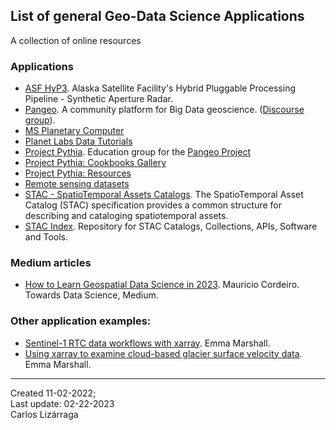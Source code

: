 ## List of general Geo-Data Science Applications

A collection of online resources


### Applications

- [ASF HyP3](https://hyp3-docs.asf.alaska.edu/). Alaska Satellite Facility's Hybrid Pluggable Processing Pipeline - Synthetic Aperture Radar.
- [Pangeo](https://pangeo.io/). A community platform for Big Data geoscience. ([Discourse group](https://discourse.pangeo.io/)).
- [MS Planetary Computer](https://planetarycomputer.microsoft.com/)
- [Planet Labs Data Tutorials](https://datainsight.arizona.edu/resources/planet-labs-data) 
- [Project Pythia](https://projectpythia.org/). Education group for the [Pangeo Project](https://pangeo.io/)
- [Project Pythia: Cookbooks Gallery](https://cookbooks.projectpythia.org/)
- [Project Pythia: Resources](https://projectpythia.org/resource-gallery.html)
- [Remote sensing datasets](https://github.com/satellite-image-deep-learning/remote-sensing-datasets)
- [STAC - SpatioTemporal Assets Catalogs](https://stacspec.org/en). The SpatioTemporal Asset Catalog (STAC) specification provides a common structure for describing and cataloging spatiotemporal assets.
- [STAC Index](https://www.stacindex.org/). Repository for STAC Catalogs, Collections, APIs, Software and Tools.



### Medium articles

- [How to Learn Geospatial Data Science in 2023](https://towardsdatascience.com/how-to-learn-geospatial-data-science-in-2023-441d8386284e). Mauricio Cordeiro. Towards Data Science, Medium.

### Other application examples:

- [Sentinel-1 RTC data workflows with xarray](https://e-marshall.github.io/sentinel1_rtc/intro.html). Emma Marshall.
- [Using xarray to examine cloud-based glacier surface velocity data](https://e-marshall.github.io/itslive/intro.html). Emma Marshall.

****
Created 11-02-2022; <br>
Last update: 02-22-2023 <br>
Carlos Lizárraga

